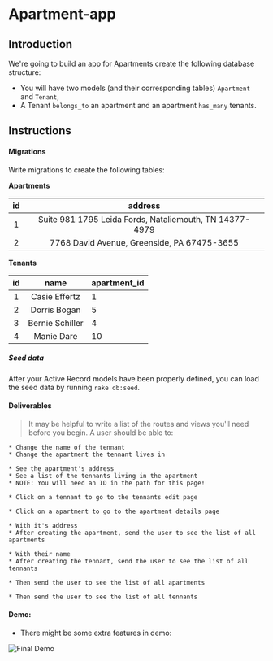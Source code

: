 # Apartment-app

## Introduction

We're going to build an app for Apartments
create the following database structure:

- You will have two models (and their corresponding tables) `Apartment` and `Tenant`,
- A Tenant `belongs_to` an apartment and an apartment `has_many` tenants.

## Instructions

#### Migrations

Write migrations to create the following tables:

**Apartments**

| **id** |      **address**      |
| :----: | :----------------: |
|   1    | Suite 981 1795 Leida Fords, Nataliemouth, TN 14377-4979 |
|   2    | 7768 David Avenue, Greenside, PA 67475-3655 |

**Tenants**

| **id** |        **name**         | **apartment_id** |
| :----: | :---------------------: | :------------ |
|   1    | Casie Effertz | 1 |
|   2    | Dorris Bogan | 5 | 
|   3    | Bernie Schiller | 4 |
|   4    | Manie Dare | 10 |

##### Seed data

After your Active Record models have been properly defined, you can load the
seed data by running `rake db:seed`.

#### Deliverables
> It may be helpful to write a list of the routes and views you'll need before you begin.
A user should be able to:

<!-- * **Edit a tennant** -->
    * Change the name of the tennant
    * Change the apartment the tennant lives in
<!-- * **See the details of a specific apartment** -->
    * See the apartment's address
    * See a list of the tennants living in the apartment
    * NOTE: You will need an ID in the path for this page!
<!-- * **See a list of all tennants** -->
    * Click on a tennant to go to the tennants edit page
<!-- * **See a list of all apartments** -->
    * Click on a apartment to go to the apartment details page
<!-- * **Create a new apartment** -->
    * With it's address
    * After creating the apartment, send the user to see the list of all apartments
<!-- * **Create a new tennant** -->
    * With their name
    * After creating the tennant, send the user to see the list of all tennants
<!-- * **Delete an apartment** -->
    * Then send the user to see the list of all apartments
<!-- * **Delete a tennant** -->
    * Then send the user to see the list of all tennants
<!-- * **Navigate your application using links instead of typing in the URL bar** -->

#### Demo:

* There might be some extra features in demo:

![Final Demo](https://i.imgur.com/O1ayQkw.gif)
